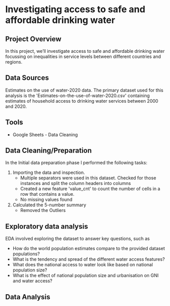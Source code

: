 # Investigating access to safe and affordable drinking water

## Project Overview
 In this project, we’ll investigate access to safe and affordable drinking water focussing on inequalities in service levels between different countries and regions.
 
## Data Sources
Estimates on the use of water-2020 data. The primary dataset used for this analysis is the 'Estimates-on-the-use-of-water-2020.csv' containing estimates of household access to drinking water services between 2000 and 2020.

## Tools
- Google Sheets - Data Cleaning 

## Data Cleaning/Preparation

In the Initial data preparation phase I performed the following tasks:
1. Importing the data and inspection.
   - Multiple separators were used in this dataset. Checked for those instances and split the column headers into columns 
   - Created a new feature 'value_cnt' to count the number of cells in a row that contains a value.
   - No missing values found
2. Calculated the 5-number summary
   - Removed the Outliers

## Exploratory data analysis

EDA involved exploring the dataset to answer key questions, such as 
 - How do the world population estimates compare to the provided dataset populations?
 - What is the tendency and spread of the different water access features?
 - What does the national access to water look like based on national population size?
 - What is the effect of national population size and urbanisation on GNI and water access?

## Data Analysis




